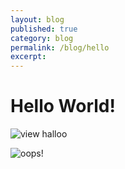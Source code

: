 ```yaml
---
layout: blog
published: true
category: blog
permalink: /blog/hello
excerpt: 
---
```


# Hello World!

![view halloo]({{site.baseurl}}/assets/2014-03-12-blog1.png)

![oops!]({{site.baseurl}}/assets/2014-03-12-blog2.png)
